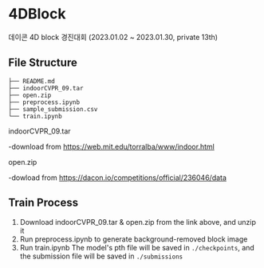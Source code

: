 # 4DBlock
데이콘 4D block 경진대회 (2023.01.02 ~ 2023.01.30, private 13th)

## File Structure
```
├── README.md
├── indoorCVPR_09.tar
├── open.zip
├── preprocess.ipynb
├── sample_submission.csv
└── train.ipynb
```
indoorCVPR_09.tar

-download from https://web.mit.edu/torralba/www/indoor.html

open.zip 

-dowload from https://dacon.io/competitions/official/236046/data

## Train Process
1. Download indoorCVPR_09.tar & open.zip from the link above, and unzip it
2. Run preprocess.ipynb to generate background-removed block image
3. Run train.ipynb
The model's pth file will be saved in `./checkpoints`, and the submission file will be saved in `./submissions`
